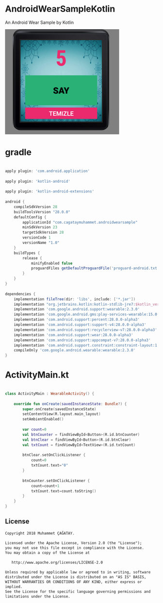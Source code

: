 # AndroidWearSampleKotlin
An Android Wear Sample by Kotlin


<img src="https://github.com/cagataymuhammet/AndroidWearSampleKotlin/blob/master/scr.png"/>


# gradle

```gradle

apply plugin: 'com.android.application'

apply plugin: 'kotlin-android'

apply plugin: 'kotlin-android-extensions'

android {
    compileSdkVersion 28
    buildToolsVersion "28.0.0"
    defaultConfig {
        applicationId "com.cagataymuhammet.androidwearsample"
        minSdkVersion 23
        targetSdkVersion 28
        versionCode 1
        versionName "1.0"
    }
    buildTypes {
        release {
            minifyEnabled false
            proguardFiles getDefaultProguardFile('proguard-android.txt'), 'proguard-rules.pro'
        }
    }
}

dependencies {
    implementation fileTree(dir: 'libs', include: ['*.jar'])
    implementation "org.jetbrains.kotlin:kotlin-stdlib-jre7:$kotlin_version"
    implementation 'com.google.android.support:wearable:2.3.0'
    implementation 'com.google.android.gms:play-services-wearable:15.0.1'
    implementation 'com.android.support:percent:28.0.0-alpha3'
    implementation 'com.android.support:support-v4:28.0.0-alpha3'
    implementation 'com.android.support:recyclerview-v7:28.0.0-alpha3'
    implementation 'com.android.support:wear:28.0.0-alpha3'
    implementation 'com.android.support:appcompat-v7:28.0.0-alpha3'
    implementation 'com.android.support.constraint:constraint-layout:1.1.2'
    compileOnly 'com.google.android.wearable:wearable:2.3.0'
}


```

# ActivityMain.kt
```kotlin

class ActivityMain : WearableActivity() {

    override fun onCreate(savedInstanceState: Bundle?) {
        super.onCreate(savedInstanceState)
        setContentView(R.layout.main_layout)
        setAmbientEnabled()

        var count=0
        val btnCounter = findViewById<Button>(R.id.btnCounter)
        val btnClear = findViewById<Button>(R.id.btnClear)
        val txtCount = findViewById<TextView>(R.id.txtCount)

        btnClear.setOnClickListener {
            count=0
            txtCount.text="0"
        }

        btnCounter.setOnClickListener {
            count=count+1
            txtCount.text=count.toString()
        }
    }
}

```


License
--------


    Copyright 2018 Muhammet ÇAĞATAY.

    Licensed under the Apache License, Version 2.0 (the "License");
    you may not use this file except in compliance with the License.
    You may obtain a copy of the License at

       http://www.apache.org/licenses/LICENSE-2.0

    Unless required by applicable law or agreed to in writing, software
    distributed under the License is distributed on an "AS IS" BASIS,
    WITHOUT WARRANTIES OR CONDITIONS OF ANY KIND, either express or implied.
    See the License for the specific language governing permissions and
    limitations under the License.
